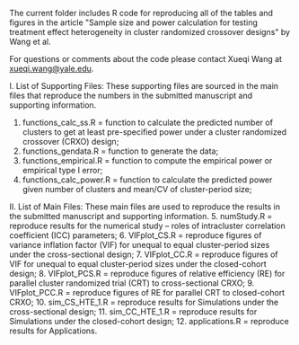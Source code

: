 The current folder includes R code for reproducing all of the tables and figures in the article "Sample size and power calculation for testing treatment effect heterogeneity in cluster randomized crossover designs" by Wang et al. 

For questions or comments about the code please contact Xueqi Wang at xueqi.wang@yale.edu. 

I. List of Supporting Files: These supporting files are sourced in the main files that reproduce the numbers in the submitted manuscript and supporting information.
1. functions_calc_ss.R = function to calculate the predicted number of clusters to get at least pre-specified power under a cluster randomized crossover (CRXO) design;
2. functions_gendata.R = function to generate the data;
3. functions_empirical.R = function to compute the empirical power or empirical type I error;
4. functions_calc_power.R = function to calculate the predicted power given number of clusters and mean/CV of cluster-period size;

II. List of Main Files: These main files are used to reproduce the results in the submitted manuscript and supporting information.
5. numStudy.R = reproduce results for the numerical study – roles of intracluster correlation coefficient (ICC) parameters;
6. VIFplot_CS.R = reproduce figures of variance inflation factor (VIF) for unequal to equal cluster-period sizes under the cross-sectional design;
7. VIFplot_CC.R = reproduce figures of VIF for unequal to equal cluster-period sizes under the closed-cohort design;
8. VIFplot_PCS.R = reproduce figures of relative efficiency (RE) for parallel cluster randomized trial (CRT) to cross-sectional CRXO;
9. VIFplot_PCC.R = reproduce figures of RE for parallel CRT to closed-cohort CRXO;
10. sim_CS_HTE_1.R = reproduce results for Simulations under the cross-sectional design;
11. sim_CC_HTE_1.R = reproduce results for Simulations under the closed-cohort design;
12. applications.R = reproduce results for Applications.
